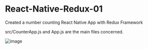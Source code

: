 # React-Native-Redux-01
Created a number counting React Native App with Redux Framework

src/CounterApp.js and App.js are the main files concerned.

![image](https://user-images.githubusercontent.com/57283161/81928933-b42ae600-9603-11ea-962e-5daf182bd23f.png)
